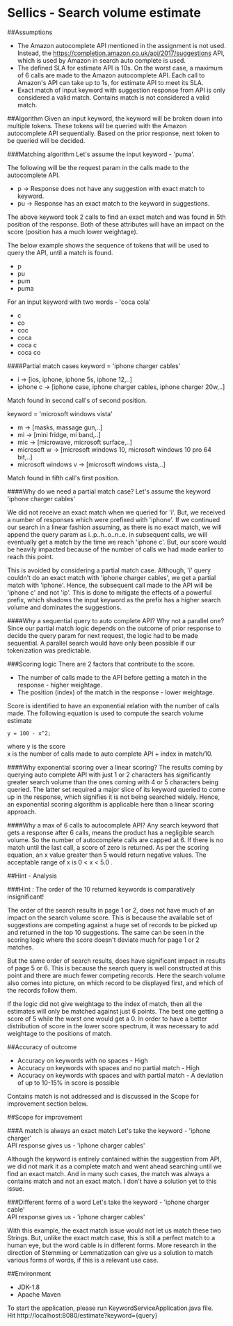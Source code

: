 # Sellics - Search volume estimate

##Assumptions
* The Amazon autocomplete API mentioned in the assignment is not used. Instead, the https://completion.amazon.co.uk/api/2017/suggestions
  API, which is used by Amazon in search auto complete is used.
* The defined SLA for estimate API is 10s. On the worst case, a maximum of 6 calls are made to the Amazon autocomplete
  API. Each call to Amazon's API can take up to 1s, for estimate API to meet its SLA.
* Exact match of input keyword with suggestion response from API is only considered a valid match. Contains match is not considered a valid match.

##Algorithm
Given an input keyword, the keyword will be broken down into multiple tokens. These tokens will be queried with the 
Amazon autocomplete API sequentially. Based on the prior response, next token to be queried will be decided. 

###Matching algorithm
Let's assume the input keyword - 'puma'.

The following will be the request param in the calls made to the autocomplete API.

* p  -> Response does not have any suggestion with exact match to keyword.
* pu -> Response has an exact match to the keyword in suggestions.

The above keyword took 2 calls to find an exact match and was found in 5th position of the response. Both of these 
attributes will have an impact on the score (position has a much lower weightage).

The below example shows the sequence of tokens that will be used to query the API, until a match is found.

* p
* pu
* pum
* puma

For an input keyword with two words - 'coca cola'

* c
* co
* coc
* coca
* coca c
* coca co

####Partial match cases
keyword = 'iphone charger cables'

* i -> [ios, iphone, iphone 5s, iphone 12,..]
* iphone c -> [iphone case, iphone charger cables, iphone charger 20w,..]

Match found in second call's of second position.

keyword = 'microsoft windows vista'

* m   -> [masks, massage gun,..]
* mi  -> [mini fridge, mi band,..]
* mic -> [microwave, microsoft surface,..]
* microsoft w -> [microsoft windows 10, microsoft windows 10 pro 64 bit,..]
* microsoft windows v -> [microsoft windows vista,..]

Match found in fifth call's first position.

####Why do we need a partial match case?
Let's assume the keyword 'iphone charger cables'

We did not receive an exact match when we queried for 'i'. But, we received a number of responses which were prefixed with
'iphone'. If we continued our search in a linear fashion assuming, as there is no exact match, we will append the 
query param as i..p..h..o..n..e. in subsequent calls, we will eventually get a match by the time we reach 'iphone c'. 
But, our score would be heavily impacted because of the number of calls we had made earlier to reach this point.

This is avoided by considering a partial match case. Although, 'i' query couldn't do an exact match with 'iphone charger cables',
we get a partial match with 'iphone'. Hence, the subsequent call made to the API will be 'iphone c' and not 'ip'. This is done
to mitigate the effects of a powerful prefix, which shadows the input keyword as the prefix has a higher search volume and 
dominates the suggestions. 

####Why a sequential query to auto complete API? Why not a parallel one?
Since our partial match logic depends on the outcome of prior response to decide the query param for next request, the 
logic had to be made sequential. A parallel search would have only been possible if our tokenization was predictable.

###Scoring logic
There are 2 factors that contribute to the score.

* The number of calls made to the API before getting a match in the response - higher weightage.
* The position (index) of the match in the response - lower weightage.
  
Score is identified to have an exponential relation with the number of calls made. The following equation is used to 
compute the search volume estimate

    y = 100 - x^2;
where y is the score   
x is the number of calls made to auto complete API + index in match/10.
  
####Why exponential scoring over a linear scoring?
The results coming by querying auto complete API with just 1 or 2 characters has significantly greater search volume than the ones coming with 4 or 5 characters being queried.
The latter set required a major slice of its keyword queried to come up in the response, which signifies it is not being searched widely. 
Hence, an exponential scoring algorithm is applicable here than a linear scoring approach. 

####Why a max of 6 calls to autocomplete API?
Any search keyword that gets a response after 6 calls, means the product has a negligible search volume. So the number of 
autocomplete calls are capped at 6. If there is no match until the last call, a score of zero is returned. 
As per the scoring equation, an x value greater than 5 would return negative values. The acceptable range of x is 0 < x < 5.0 .

##Hint - Analysis

###Hint : The order of the 10 returned keywords is comparatively insignificant!

The order of the search results in page 1 or 2, does not have much of an impact on the search volume score. This is because the available 
set of suggestions are competing against a huge set of records to be picked up and returned in the top 10 suggestions. The same can be seen in the
scoring logic where the score doesn't deviate much for page 1 or 2 matches.

But the same order of search results, does have significant impact in results of page 5 or 6. 
This is because the search query is well constructed at this point and there are much fewer competing records. Here the search volume also comes into
picture, on which record to be displayed first, and which of the records follow them.

If the logic did not give weightage to the index of match, then all the estimates will only be matched against just 6 points. 
The best one getting a score of 5 while the worst one would get a 0. In order to have a better distribution of score in the lower
score spectrum, it was necessary to add weightage to the positions of match.


##Accuracy of outcome
* Accuracy on keywords with no spaces - High
* Accuracy on keywords with spaces and no partial match - High
* Accuracy on keywords with spaces and with partial match - A deviation of up to 10-15% in score is possible

Contains match is not addressed and is discussed in the Scope for improvement section below.

##Scope for improvement

###A match is always an exact match
Let's take the keyword - 'iphone charger'  
API response gives us - 'iphone charger cables'

Although the keyword is entirely contained within the suggestion from API, we did not mark it as a complete match and went
ahead searching until we find an exact match. And in many such cases, the match was always a contains match and not an exact 
match. I don't have a solution yet to this issue.

###Different forms of a word
Let's take the keyword - 'iphone charger cable'  
API response gives us - 'iphone charger cables'

With this example, the exact match issue would not let us match these two Strings. But, unlike the exact match case, this 
is still a perfect match to a human eye, but the word cable is in different forms. More research in the direction of 
Stemming or Lemmatization can give us a solution to match various forms of words, if this is a relevant use case.

##Environment
* JDK-1.8
* Apache Maven

To start the application, please run KeywordServiceApplication.java file.   
Hit http://localhost:8080/estimate?keyword={query}